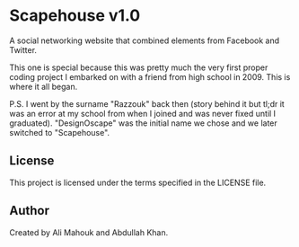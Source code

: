 # Scapehouse v1.0

A social networking website that combined elements from Facebook and Twitter.

This one is special because this was pretty much the very first proper coding project I embarked on with a friend from high school in 2009. This is where it all began.

P.S. I went by the surname "Razzouk" back then (story behind it but tl;dr it was an error at my school from when I joined and was never fixed until I graduated). "DesignOscape" was the initial name we chose and we later switched to "Scapehouse".

## License

This project is licensed under the terms specified in the LICENSE file.

## Author

Created by Ali Mahouk and Abdullah Khan.
